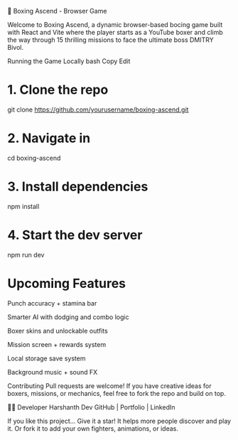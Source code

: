 🥊 Boxing Ascend - Browser Game

Welcome to Boxing Ascend, a dynamic browser-based bocing game built with React and Vite where the player starts as a YouTube boxer and climb the way through 15 thrilling missions to face the ultimate boss DMITRY Bivol.

 Running the Game Locally
bash
Copy
Edit
# 1. Clone the repo
git clone https://github.com/yourusername/boxing-ascend.git

# 2. Navigate in
cd boxing-ascend

# 3. Install dependencies
npm install

# 4. Start the dev server
npm run dev

# Upcoming Features
 Punch accuracy + stamina bar

 Smarter AI with dodging and combo logic

 Boxer skins and unlockable outfits

 Mission screen + rewards system

 Local storage save system

 Background music + sound FX

 Contributing
Pull requests are welcome! If you have creative ideas for boxers, missions, or mechanics, feel free to fork the repo and build on top.

👨‍💻 Developer
Harshanth Dev
GitHub | Portfolio | LinkedIn

 If you like this project...
Give it a star! It helps more people discover and play it. 
Or fork it to add your own fighters, animations, or ideas.

